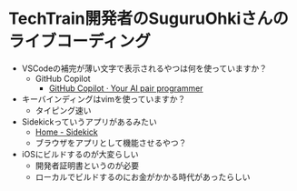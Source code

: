 # TechTrain開発者のSuguruOhkiさんのライブコーディング

- VSCodeの補完が薄い文字で表示されるやつは何を使っていますか？
	- GitHub Copilot
		- [GitHub Copilot · Your AI pair programmer](https://copilot.github.com/)
- キーバインディングはvimを使っていますか？
	- タイピング速い
- Sidekickっていうアプリがあるみたい
	- [Home - Sidekick](https://www.meetsidekick.com/)
	- ブラウザをアプリとして機能させるやつ？
- iOSにビルドするのが大変らしい
	- 開発者証明書というのが必要
	- ローカルでビルドするのにお金がかかる時代があったらしい
